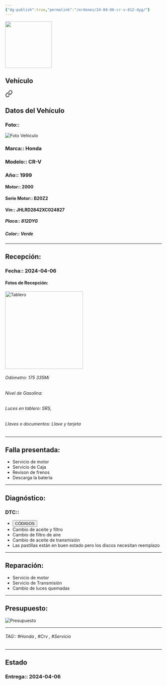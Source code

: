 ```yaml
---
{"dg-publish":true,"permalink":"/ordenes/24-04-06-cr-v-812-dyg/"}
---
```


<img src="https://lh3.googleusercontent.com/d/137fl3TIZ0-PU8b-Pt0bsjclwHub_u78G" width="150">

## Vehículo

<div class="transclusion internal-embed is-loaded"><a class="markdown-embed-link" href="/vehiculos/honda/cr-v-812-dyg/#datos-del-vehiculo" aria-label="Open link"><svg xmlns="http://www.w3.org/2000/svg" width="24" height="24" viewBox="0 0 24 24" fill="none" stroke="currentColor" stroke-width="2" stroke-linecap="round" stroke-linejoin="round" class="svg-icon lucide-link"><path d="M10 13a5 5 0 0 0 7.54.54l3-3a5 5 0 0 0-7.07-7.07l-1.72 1.71"></path><path d="M14 11a5 5 0 0 0-7.54-.54l-3 3a5 5 0 0 0 7.07 7.07l1.71-1.71"></path></svg></a><div class="markdown-embed">



## Datos del Vehículo 
### Foto:: 
<img src="https://lh3.googleusercontent.com/d/1OKfEpIvfatU2GaJ54mK53Q983hP03JHI" Alt="Foto Vehiculo">

### Marca:: Honda
### Modelo:: CR-V 
### Año:: 1999
#### Motor:: 2000
#### Serie Motor:: B20Z2
#### Vin:: JHLRD2842XC024827
##### Placa:: 812DYG
##### Color:: Verde
---


</div></div>


## Recepción:
### Fecha:: 2024-04-06
#### Fotos de Recepción: 
<img src="https://lh3.googleusercontent.com/d/1OKjAjdgJg9zW9FhdFO_YpZHoqPT_CrFu" width="250" Alt="Tablero">

###### Odómetro: 175 335Mi
###### Nivel de Gasolina: 
###### Luces en tablero: SRS, 
###### Llaves o documentos: Llave y tarjeta 

---

## Falla presentada:
- Servicio de motor 
- Servicio de Caja 
- Revison de frenos 
- Descarga la batería 


---

## Diagnóstico:
### DTC:: 

- <a href="http"><button class="btn success">CÓDIGOS</button></a>
- Cambio de aceite y filtro 
- Cambio de filtro de aire 
- Cambio de aceite de transmisión 
- Las pastillas están en buen estado pero los discos necesitan reemplazo 

---
## Reparación:
- Servicio de motor 
- Servicio de Transmisión 
- Cambio de luces quemadas 

---

## Presupuesto:

<img src="https://lh3.googleusercontent.com/d/1OTY6PeaD62xnZXlHAethhkQmmEE6quXs" Alt="Presupuesto">

---

###### TAG:: #Honda , #Crv , #Servicio 

---

## Estado

### Entrega:: 2024-04-06


